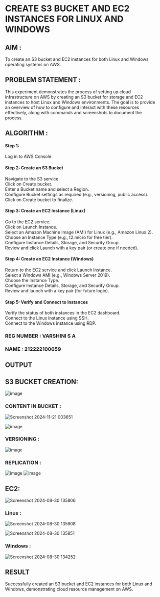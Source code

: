 # CREATE S3 BUCKET AND EC2 INSTANCES FOR LINUX AND WINDOWS

## AIM :
To create an S3 bucket and EC2 instances for both Linux and Windows operating systems on AWS.

## PROBLEM STATEMENT :
This experiment demonstrates the process of setting up cloud infrastructure on AWS by creating an S3 bucket for storage and EC2 instances to host Linux and Windows environments. The goal is to provide an overview of how to configure and interact with these resources effectively, along with commands and screenshots to document the process.

## ALGORITHM :

#### Step 1:
Log in to AWS Console</br>

#### Step 2: Create an S3 Bucket</br>
Navigate to the S3 service.</br>
Click on Create bucket.</br>
Enter a Bucket name and select a Region.</br>
Configure Bucket settings as required (e.g., versioning, public access).</br>
Click on Create bucket to finalize.</br>

#### Step 3: Create an EC2 Instance (Linux)
Go to the EC2 service.</br>
Click on Launch Instance.</br>
Select an Amazon Machine Image (AMI) for Linux (e.g., Amazon Linux 2).</br>
Choose an Instance Type (e.g., t2.micro for free tier).</br>
Configure Instance Details, Storage, and Security Group.</br>
Review and click Launch with a key pair (or create one if needed).</br>

#### Step 4: Create an EC2 Instance (Windows)
Return to the EC2 service and click Launch Instance.</br>
Select a Windows AMI (e.g., Windows Server 2019).</br>
Choose the Instance Type.</br>
Configure Instance Details, Storage, and Security Group.</br>
Review and launch with a key pair (for future login).</br>

#### Step 5: Verify and Connect to Instances
Verify the status of both instances in the EC2 dashboard.</br>
Connect to the Linux instance using SSH.</br>
Connect to the Windows instance using RDP.</br>

### REG NUMBER : VARSHINI S A
### NAME : 212222100059

## OUTPUT
## S3 BUCKET CREATION:
![image](https://github.com/user-attachments/assets/1451504b-26b2-43a8-a733-cb476c7ee4ce)

### CONTENT IN BUCKET :
![Screenshot 2024-11-21 003651](https://github.com/user-attachments/assets/362b5b64-b4bb-491f-afcf-9e947226810b)

![image](https://github.com/user-attachments/assets/2a0f5d52-5e8b-4233-b86e-5451551273ce)

### VERSIONING :
![image](https://github.com/user-attachments/assets/140d8ce2-a630-43fa-8572-3b57d963b04f)

### REPLICATION :
![image](https://github.com/user-attachments/assets/916faa13-76b6-407a-831e-d8b92e509923)
![image](https://github.com/user-attachments/assets/b2f67958-840d-4657-8445-23c859ce5f18)

## EC2:
![Screenshot 2024-08-30 135806](https://github.com/user-attachments/assets/702d741c-3d06-430f-a420-95533cd8696c)

### Linux :
![Screenshot 2024-08-30 135908](https://github.com/user-attachments/assets/3af97a97-1d1e-4c15-92ff-191c7931e3cd)

![Screenshot 2024-08-30 135851](https://github.com/user-attachments/assets/f767b366-1df2-40d8-9e7d-f4694a26c09e)


### Windows :
![Screenshot 2024-08-30 134252](https://github.com/user-attachments/assets/bdf28d6c-5320-4271-88f2-448188f5cf0c)

## RESULT
 Successfully created an S3 bucket and EC2 instances for both Linux and Windows, demonstrating cloud resource management on AWS.


  


